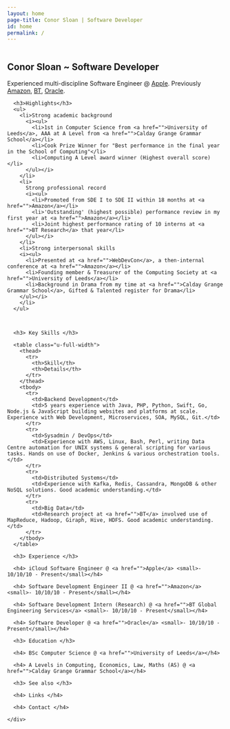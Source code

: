 ```yaml
---
layout: home
page-title: Conor Sloan | Software Developer
id: home
permalink: /
---
```


<!-- columns should be the immediate child of a .row -->
  <div class="row">
    <div class="column">
      <h2>Conor Sloan ~ Software Developer</h2>
      <p>Experienced multi-discipline Software Engineer @ <a href="">Apple</a>. Previously <a href="">Amazon</a>, <a href="">BT</a>, <a href="">Oracle</a>.</p>

      <h3>Highlights</h3>
      <ul>
        <li>Strong academic background
          <i><ul>
            <li>1st in Computer Science from <a href="">University of Leeds</a>, AAA at A Level from <a href="">Calday Grange Grammar School</a></li>
            <li>Cook Prize Winner for "Best performance in the final year in the School of Computing"</li>
            <li>Computing A Level award winner (Highest overall score)</li>
          </ul></i>
        </li>
        <li>
          Strong professional record
          <i><ul>
            <li>Promoted from SDE I to SDE II within 18 months at <a href="">Amazon</a></li>
            <li>'Outstanding' (highest possible) performance review in my first year at <a href="">Amazon</a></li>
            <li>Joint highest performance rating of 10 interns at <a href="">BT Research</a> that year</li>
          </ul></i>
        </li>
        <li>Strong interpersonal skills
        <i><ul>
          <li>Presented at <a href="">WebDevCon</a>, a then-internal conference at <a href="">Amazon</a></li>
          <li>Founding member & Treasurer of the Computing Society at <a href="">University of Leeds</a></li>
          <li>Background in Drama from my time at <a href="">Calday Grange Grammar School</a>, Gifted & Talented register for Drama</li>
        </ul></i>
        </li>
      </ul>



      <h3> Key Skills </h3>

      <table class="u-full-width">
        <thead>
          <tr>
            <th>Skill</th>
            <th>Details</th>
          </tr>
        </thead>
        <tbody>
          <tr>
            <td>Backend Development</td>
            <td>5 years experience with Java, PHP, Python, Swift, Go, Node.js & JavaScript building websites and platforms at scale. Experience with Web Development, Microservices, SOA, MySQL, Git.</td>
          </tr>
          <tr>
            <td>Sysadmin / DevOps</td>
            <td>Experience with AWS, Linux, Bash, Perl, writing Data Centre automation for UNIX systems & general scripting for various tasks. Hands on use of Docker, Jenkins & various orchestration tools.</td>
          </tr>
          <tr>
            <td>Distributed Systems</td>
            <td>Experience with Kafka, Redis, Cassandra, MongoDB & other NoSQL solutions. Good academic understanding.</td>
          </tr>
          <tr>
            <td>Big Data</td>
            <td>Research project at <a href="">BT</a> involved use of MapReduce, Hadoop, Giraph, Hive, HDFS. Good academic understanding.</td>
          </tr>
        </tbody>
      </table>

      <h3> Experience </h3>

      <h4> iCloud Software Engineer @ <a href="">Apple</a> <small>- 10/10/10 - Present</small></h4>

      <h4> Software Development Engineer II @ <a href="">Amazon</a> <small>- 10/10/10 - Present</small></h4>

      <h4> Software Development Intern (Research) @ <a href="">BT Global Engineering Services</a> <small>- 10/10/10 - Present</small></h4>

      <h4> Software Developer @ <a href="">Oracle</a> <small>- 10/10/10 - Present</small></h4>

      <h3> Education </h3>

      <h4> BSc Computer Science @ <a href="">University of Leeds</a></h4>

      <h4> A Levels in Computing, Economics, Law, Maths (AS) @ <a href="">Calday Grange Grammar School</a></h4>

      <h3> See also </h3>

      <h4> Links </h4>

      <h4> Contact </h4>

    </div>
  </div>
